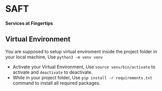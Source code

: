 <h1>SAFT</h1>
<h4>Services at Fingertips</h2>
     <h2>Virtual Environment</h2>
     You are supposed to setup virtual enviroment inside the project folder in your local machine, Use <code>python3 -m venv venv</code><br>
     <ul>
        <li>Activate your Virtual Environment, Use <code>source venv/bin/activate</code> to activate and <code>deactivate</code> to deactivate. </li>
        <li>While in your project folder, Use <code>pip install -r requirements.txt</code> command to install all required packages.</li>
     </ul>
